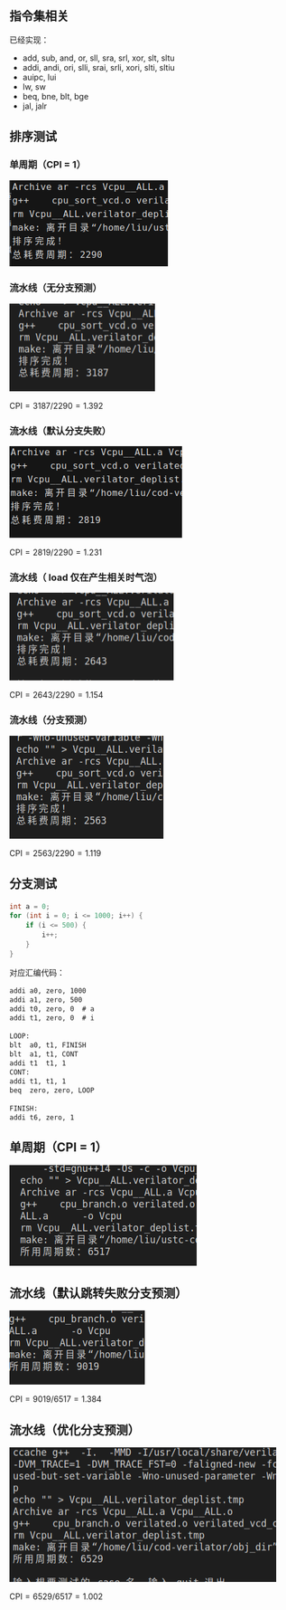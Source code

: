 ## 指令集相关

已经实现：

- add, sub, and, or, sll, sra, srl, xor, slt, sltu
- addi, andi, ori, slli, srai, srli, xori, slti, sltiu
- auipc, lui
- lw, sw
- beq, bne, blt, bge
- jal, jalr

## 排序测试

### 单周期（CPI = 1）

![image-20220506131500227](report/image-20220506131500227.png)

### 流水线（无分支预测）

![image-20220506131546222](report/image-20220506131546222.png)

$\mathrm{CPI} = 3187/2290 = 1.392$

### 流水线（默认分支失败）

![image-20220506131630753](report/image-20220506131630753.png)

$\mathrm{CPI} = 2819/2290 = 1.231$

### 流水线（ load 仅在产生相关时气泡）

![image-20220506133345894](report/image-20220506133345894.png)

$\mathrm{CPI} = 2643/2290 = 1.154$

### 流水线（分支预测）

![image-20220506205005538](report/image-20220506205005538.png)

$\mathrm{CPI} = 2563/2290 = 1.119$

## 分支测试

```cpp
int a = 0;
for (int i = 0; i <= 1000; i++) {
    if (i <= 500) {
        i++;
    }
}
```

对应汇编代码：

```assembly
addi a0, zero, 1000
addi a1, zero, 500
addi t0, zero, 0  # a
addi t1, zero, 0  # i

LOOP:
blt  a0, t1, FINISH
blt  a1, t1, CONT
addi t1  t1, 1
CONT:
addi t1, t1, 1
beq  zero, zero, LOOP

FINISH:
addi t6, zero, 1
```

## 单周期（CPI = 1）

![image-20220506162917623](report/image-20220506162917623.png)

## 流水线（默认跳转失败分支预测）

![image-20220506162747975](report/image-20220506162747975.png)

$\mathrm{CPI} = 9019/6517=1.384$

## 流水线（优化分支预测）

![image-20220506163814604](report/image-20220506163814604.png)

$\mathrm{CPI}=6529/6517=1.002$
